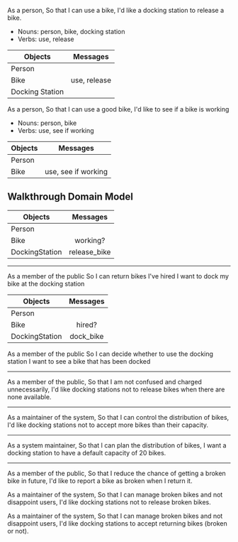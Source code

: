 As a person,
So that I can use a bike,
I'd like a docking station to release a bike.

- Nouns: person, bike, docking station
- Verbs: use, release

|Objects        |Messages    |
|---------------|:----------:|
|Person         |            |
|Bike           |use, release|
|Docking Station|            |

As a person,
So that I can use a good bike,
I'd like to see if a bike is working

- Nouns: person, bike
- Verbs: use, see if working

|Objects        |Messages           |
|---------------|:-----------------:|
|Person         |                   |
|Bike           |use, see if working|

Walkthrough Domain Model
-------------

|Objects        |Messages           |
|---------------|:-----------------:|
|Person         |                   |
|Bike           |working?           |
|DockingStation |release_bike       |

---

As a member of the public
So I can return bikes I've hired
I want to dock my bike at the docking station

|Objects        |Messages           |
|---------------|:-----------------:|
|Person         |                   |
|Bike           |hired?             |
|DockingStation |dock_bike          |

As a member of the public
So I can decide whether to use the docking station
I want to see a bike that has been docked

---

As a member of the public,
So that I am not confused and charged unnecessarily,
I'd like docking stations not to release bikes when there are none available.

---

As a maintainer of the system,
So that I can control the distribution of bikes,
I'd like docking stations not to accept more bikes than their capacity.

---

As a system maintainer,
So that I can plan the distribution of bikes,
I want a docking station to have a default capacity of 20 bikes.

---

As a member of the public,
So that I reduce the chance of getting a broken bike in future,
I'd like to report a bike as broken when I return it.

As a maintainer of the system,
So that I can manage broken bikes and not disappoint users,
I'd like docking stations not to release broken bikes.

As a maintainer of the system,
So that I can manage broken bikes and not disappoint users,
I'd like docking stations to accept returning bikes (broken or not).
